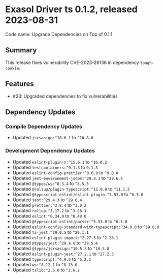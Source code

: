 # Exasol Driver ts 0.1.2, released 2023-08-31

Code name: Upgrade Dependencies on Top of 0.1.1

## Summary

This release fixes vulnerability CVE-2023-26136 in dependency `tough-cookie`.

## Features

* #23: Upgraded dependencies to fix vulnerabilities

## Dependency Updates

### Compile Dependency Updates

* Updated `jsrsasign:^10.6.1` to `^10.8.6`

### Development Dependency Updates

* Updated `eslint-plugin-n:^15.6.1` to `^16.0.2`
* Updated `testcontainers:^9.1.3` to `9.1.3`
* Updated `eslint-config-prettier:^8.6.0` to `^9.0.0`
* Updated `jest-environment-jsdom:^29.4.3` to `^29.6.4`
* Updated `@types/ws:^8.5.4` to `^8.5.5`
* Updated `@rollup/plugin-typescript:^11.0.0` to `^11.1.3`
* Updated `@typescript-eslint/eslint-plugin:^5.53.0` to `^6.5.0`
* Updated `jest:^29.4.3` to `^29.6.4`
* Updated `prettier:^2.8.4` to `^3.0.2`
* Updated `rollup:^3.17.2` to `^3.28.1`
* Updated `eslint:^8.34.0` to `^8.48.0`
* Updated `@typescript-eslint/parser:^5.53.0` to `^6.5.0`
* Updated `eslint-config-standard-with-typescript:^34.0.0` to `^39.0.0`
* Updated `ts-jest:^29.0.5` to `^29.1.1`
* Updated `eslint-plugin-import:^2.27.5` to `^2.28.1`
* Updated `@types/jest:^29.4.0` to `^29.5.4`
* Updated `@types/jsrsasign:^10.5.5` to `^10.5.8`
* Updated `eslint-plugin-jest:^27.2.1` to `^27.2.3`
* Updated `typescript:^4.9.5` to `^5.2.2`
* Updated `ws:^8.12.1` to `^8.13.0`
* Updated `tslib:^2.5.0` to `^2.6.2`
